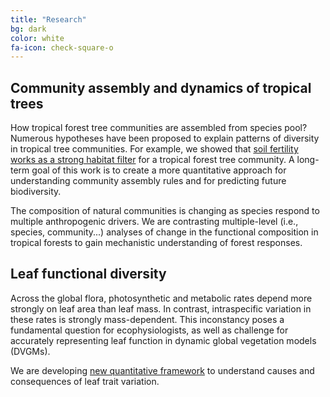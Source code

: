 ```yaml
---
title: "Research"
bg: dark
color: white
fa-icon: check-square-o
---
```


## Community assembly and dynamics of tropical trees
How tropical forest tree communities are assembled from species pool? Numerous hypotheses have been proposed to explain patterns of diversity in tropical tree communities. For example, we showed that [soil fertility works as a strong habitat filter](http://onlinelibrary.wiley.com/doi/10.1111/j.1365-2745.2011.01937.x/full) for a tropical forest tree community. A long-term goal of this work is to create a more quantitative approach for understanding community assembly rules and for predicting future biodiversity.

The composition of natural communities is changing as species respond to multiple anthropogenic drivers. We are contrasting multiple-level (i.e., species, community...) analyses of change in the functional composition in tropical forests to gain mechanistic understanding of forest responses.

## Leaf functional diversity
Across the global flora, photosynthetic and metabolic rates depend more strongly on leaf area than leaf mass. In contrast, intraspecific variation in these rates is strongly mass-dependent. This inconstancy poses a fundamental question for ecophysiologists, as well as challenge for accurately representing leaf function in dynamic global vegetation models (DVGMs).

We are developing [new quantitative framework](http://biorxiv.org/content/early/2017/03/22/116855) to understand causes and consequences of leaf trait variation.
